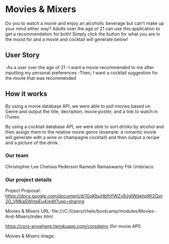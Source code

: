 # Movies & Mixers
Do you to watch a movie and enjoy an alcoholic beverage but can't make up your mind either way? Adults over the age of 21 can use this application to get a recommendation for both! Simply click the button for what you are in the mood for and a movie and cocktail will generate below!

## User Story
-As a user over the age of 21
-I want a movie recommended to me after inputting my personal preferences
-Then, I want a cocktail suggestion for the movie that was recommended

## How it works
By using a movie database API, we were able to pull movies based on Genre and output the title, decription, movie poster, and a link to watch in iTunes.

By using a cocktail database API, we were able to sort drinks by alcohol and then assign them to the relative movie genre (example: a romantic movie will generate with a wine or champagne cocktail) and then output a recipe and a picture of the drink.

### Our team
Christopher Lee
Chelsea Pederson 
Ramesh Ramaswamy
Flik Umbriaco

### Our project details
Project Proposal:
https://docs.google.com/document/d/1GsKbuHbfhYWZv9JgIWdehp9fi2Qvr2G_VMkaSWmpEu4/edit?usp=sharing

Movies & Mixers URL:
file:///C:/Users/chels/bootcamp/modules/Movies-And-Mixers/index.html

https://cors-anywhere.herokuapp.com/corsdemo (for movie API)

Movies & Mixers image: